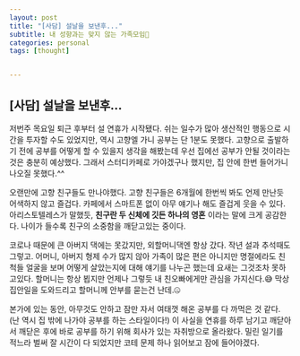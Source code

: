 ```yaml
---
layout: post
title: "[사담] 설날을 보낸후..."
subtitle: 내 성향과는 맞지 않는 가족모임🤯
categories: personal
tags: [thought]


---
```




## [사담] 설날을 보낸후...

저번주 목요일 퇴근 후부터 설 연휴가 시작됐다. 쉬는 일수가 많아 생산적인 행동으로 시간을 투자할 수도 있었지만, 역시 고향엘 가니 공부는 단 1분도 못했다. 고향으로 출발하기 전에 공부를 어떻게 할 수 있을지 생각을 해봤는데 우선 집에선 공부가 안될 것이라는 것은 충분히 예상했다. 그래서 스터디카페로 가야겠구나 했지만, 집 안에 한번 들어가니 나오질 못했다.^^

오랜만에 고향 친구들도 만나야했다. 고향 친구들은 6개월에 한번씩 봐도 언제 만난듯 어색하지 않고 즐겁다. 카페에서 스마트폰 없이 아무 얘기나 해도 즐겁게 웃을 수 있다. 아리스토텔레스가 말했듯, **친구란 두 신체에 깃든 하나의 영혼** 이라는 말에 크게 공감한다. 나이가 들수록 친구의 소중함을 깨닫고있는 중이다.

코로나 때문에 큰 아버지 댁에는 못갔지만, 외할머니댁엔 항상 갔다. 작년 설과 추석때도 그렇고. 어머니, 아버지 형제 수가 많지 않아 가족이 많은 편은 아니지만 명절에라도 친척들 얼굴을 보며 어떻게 살았는지에 대해 얘기를 나누곤 했는데 요새는 그것조차 못하고있다. 할머니는 항상 뵙지만 언제나 그렇듯 내 친오빠에게만 관심을 가지신다.😅 막상 집안일을 도와드리고 할머니께 안부를 묻는건 난데.🤐

본가에 있는 동안, 아무것도 안하고 잠만 자서 여태껏 해온 공부를 다 까먹은 것 같다. (난 역시 집 밖에 나가야 공부를 하는 스타일이다!) 이 사실을 연휴를 하루 남기고 깨닫아서 깨닫은 후에 바로 공부를 하기 위해 회사가 있는 자취방으로 올라왔다. 밀린 일기를 적느라 벌써 잘 시간이 다 되었지만 코테 문제 하나 읽어보고 잠에 들어야겠다.
